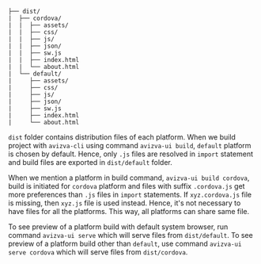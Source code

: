 ```
├── dist/
|  ├── cordova/
|  |  ├── assets/
|  |  ├── css/
|  |  ├── js/
|  |  ├── json/
|  |  ├── sw.js
|  |  ├── index.html
|  |  └── about.html
|  └── default/
|     ├── assets/
|     ├── css/
|     ├── js/
|     ├── json/
|     ├── sw.js
|     ├── index.html
|     └── about.html
```

`dist` folder contains distribution files of each platform. When we build project with `avizva-cli` using command `avizva-ui build`, `default` platform is chosen by default. Hence, only `.js` files are resolved in `import` statement and build files are exported in `dist/default` folder.

When we mention a platform in build command, `avizva-ui build cordova`, build is initiated for `cordova` platform and files with suffix `.cordova.js` get more preferences than `.js` files in `import` statements. If `xyz.cordova.js` file is missing, then `xyz.js` file is used instead. Hence, it's not necessary to have files for all the platforms. This way, all platforms can share same file.

To see preview of a platform build with default system browser, run command `avizva-ui serve` which will serve files from `dist/default`. To see preview of a platform build other than `default`, use command `avizva-ui serve cordova` which will serve files from `dist/cordova`.
